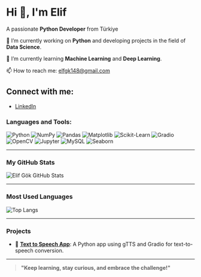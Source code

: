 # Hi 👋, I'm Elif
A passionate **Python Developer** from Türkiye

🔭 I’m currently working on **Python** and developing projects in the field of **Data Science**.

🌱 I’m currently learning **Machine Learning** and **Deep Learning**.

📫 How to reach me: [elfgk148@gmail.com](mailto:elfgk148@gmail.com)

## Connect with me:
- [LinkedIn](https://www.linkedin.com/in/elfgk/)



### Languages and Tools:


![Python](https://img.shields.io/badge/python-3776AB?style=for-the-badge&logo=python&logoColor=white)
![NumPy](https://img.shields.io/badge/numpy-013243?style=for-the-badge&logo=numpy&logoColor=white)
![Pandas](https://img.shields.io/badge/pandas-150458?style=for-the-badge&logo=pandas&logoColor=white)
![Matplotlib](https://img.shields.io/badge/matplotlib-0062AD?style=for-the-badge&logo=matplotlib&logoColor=white)
![Scikit-Learn](https://img.shields.io/badge/scikit--learn-F7931E?style=for-the-badge&logo=scikit-learn&logoColor=white)
![Gradio](https://img.shields.io/badge/gradio-40B5B5?style=for-the-badge&logo=gradio&logoColor=white)
![OpenCV](https://img.shields.io/badge/OpenCV-5C3EE8?style=for-the-badge&logo=open-cv&logoColor=white)
![Jupyter](https://img.shields.io/badge/jupyter-F37626?style=for-the-badge&logo=jupyter&logoColor=white)
![MySQL](https://img.shields.io/badge/mysql-4479A1?style=for-the-badge&logo=mysql&logoColor=white)
![Seaborn](https://img.shields.io/badge/seaborn-9E4F96?style=for-the-badge&logo=seaborn&logoColor=white)


---

### My GitHub Stats

![Elif Gök GitHub Stats](https://github-readme-stats.vercel.app/api?username=elfgk&show_icons=true&count_private=true&hide=prs&theme=radical)

---

### Most Used Languages


![Top Langs](https://github-readme-stats.vercel.app/api/top-langs/?username=elfgk&langs_count=1&layout=compact)



---

### Projects

- 🚀 [**Text to Speech App**](https://github.com/elfgk/text-to-speech-app): A Python app using gTTS and Gradio for text-to-speech conversion.


---

> **"Keep learning, stay curious, and embrace the challenge!"**
